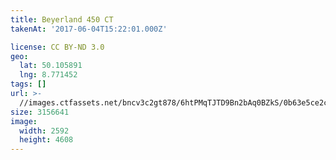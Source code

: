 ```yaml
---
title: Beyerland 450 CT
takenAt: '2017-06-04T15:22:01.000Z'

license: CC BY-ND 3.0
geo:
  lat: 50.105891
  lng: 8.771452
tags: []
url: >-
  //images.ctfassets.net/bncv3c2gt878/6htPMqTJTD9Bn2bAq0BZkS/0b63e5ce2c4dccba47606fa392fc1060/beyerland-450-ct_34707992550_o
size: 3156641
image:
  width: 2592
  height: 4608
---
```

